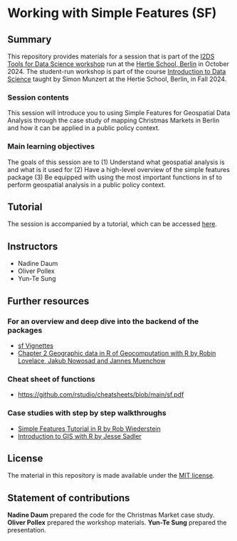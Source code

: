 # Working with Simple Features (SF)
## Summary
This repository provides materials for a session that is part of the [I2DS Tools for Data Science workshop](https://github.com/intro-to-data-science-24-workshop) run at the [Hertie School, Berlin](https://www.hertie-school.org/en/) in October 2024. The student-run workshop is part of the course [Introduction to Data Science](https://github.com/intro-to-data-science-24) taught by Simon Munzert at the Hertie School, Berlin, in Fall 2024.

### Session contents
This session will introduce you to using Simple Features for Geospatial Data Analysis through the case study of mapping Christmas Markets in Berlin and how it can be applied in a public policy context. 

### Main learning objectives
The goals of this session are to (1) Understand what geospatial analysis is and what is it used for (2) Have a high-level overview of the simple features package (3) Be equipped with using the most important functions in sf to perform geospatial analysis in a public policy context. 

## Tutorial
The session is accompanied by a tutorial, which can be accessed [here](https://github.com/intro-to-data-science-24-workshop/07-geospatial-analysis-sf-daum-pollex-sung/blob/main/Workshop_material.html).

## Instructors
- Nadine Daum 
- Oliver Pollex 
- Yun-Te Sung

## Further resources

### For an overview and deep dive into the backend of the packages 
- [sf Vignettes](https://r-spatial.github.io/sf/articles/)
- [Chapter 2 Geographic data in R of Geocomputation with R by Robin Lovelace, Jakub Nowosad and Jannes Muenchow](https://r.geocompx.org/spatial-class.html#sf-classes)

### Cheat sheet of functions
- https://github.com/rstudio/cheatsheets/blob/main/sf.pdf

### Case studies with step by step walkthroughs 
- [Simple Features Tutorial in R by Rob Wiederstein](https://www.robwiederstein.org/2022/03/28/simple-features-tutorial-in-r-number-2/)
- [Introduction to GIS with R by Jesse Sadler](https://www.jessesadler.com/post/gis-with-r-intro/)


## License
The material in this repository is made available under the [MIT license](http://opensource.org/licenses/mit-license.php). 

## Statement of contributions
**Nadine Daum** prepared the code for the Christmas Market case study. 
**Oliver Pollex** prepared the workshop materials. 
**Yun-Te Sung** prepared the presentation. 
